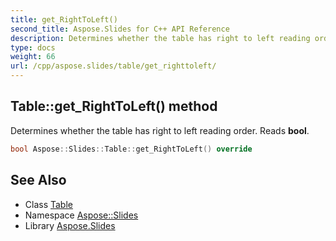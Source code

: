 ```yaml
---
title: get_RightToLeft()
second_title: Aspose.Slides for C++ API Reference
description: Determines whether the table has right to left reading order. Reads bool.
type: docs
weight: 66
url: /cpp/aspose.slides/table/get_righttoleft/
---
```

## Table::get_RightToLeft() method


Determines whether the table has right to left reading order. Reads **bool**.

```cpp
bool Aspose::Slides::Table::get_RightToLeft() override
```

## See Also

* Class [Table](./)
* Namespace [Aspose::Slides](../)
* Library [Aspose.Slides](../../)